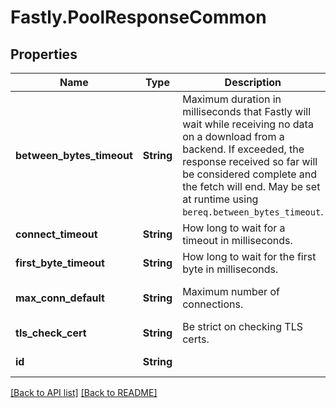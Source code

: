 # Fastly.PoolResponseCommon

## Properties

Name | Type | Description | Notes
------------ | ------------- | ------------- | -------------
**between_bytes_timeout** | **String** | Maximum duration in milliseconds that Fastly will wait while receiving no data on a download from a backend. If exceeded, the response received so far will be considered complete and the fetch will end. May be set at runtime using `bereq.between_bytes_timeout`. | [optional] 
**connect_timeout** | **String** | How long to wait for a timeout in milliseconds. | [optional] 
**first_byte_timeout** | **String** | How long to wait for the first byte in milliseconds. | [optional] 
**max_conn_default** | **String** | Maximum number of connections. | [optional]  [defaults to '200']
**tls_check_cert** | **String** | Be strict on checking TLS certs. | [optional] 
**id** | **String** |  | [optional] [readonly] 


[[Back to API list]](../../README.md#endpoints) [[Back to README]](../../README.md)
